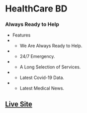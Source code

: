 # HealthCare BD

### Always Ready to Help

- Features
- - We Are Always Ready to Help.
- - 24/7 Emergency.
- - A Long Selection of Services.
- - Latest Covid-19 Data.
- - Latest Medical News.

## [Live Site]()
